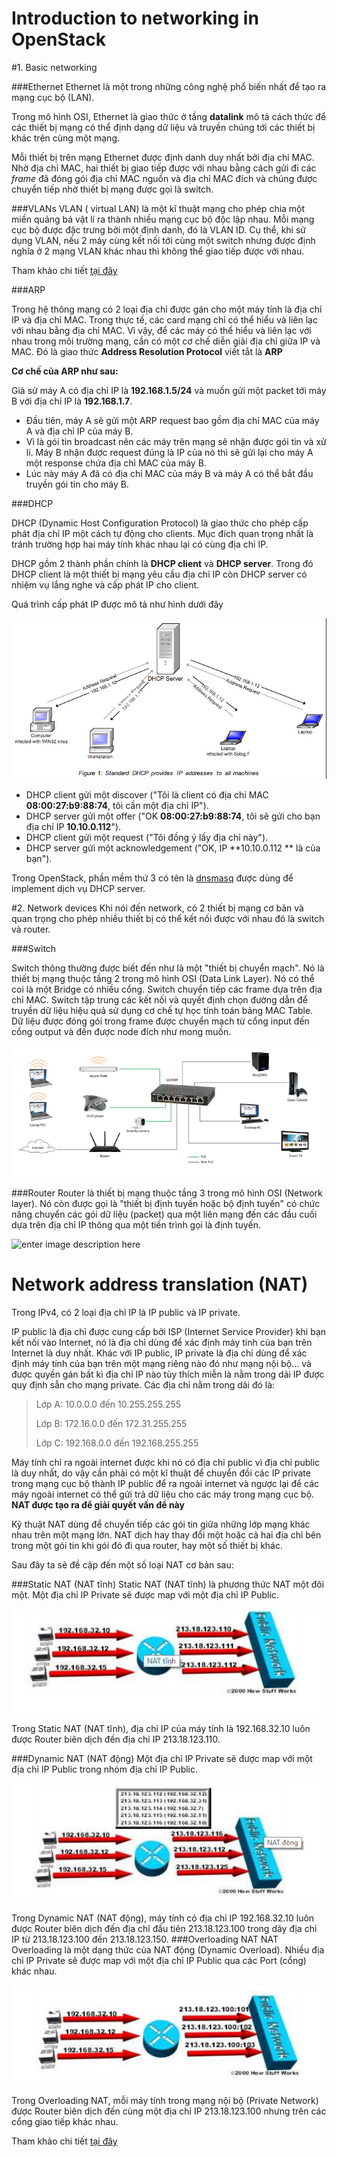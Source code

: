 Introduction to networking in OpenStack
=========

#1. Basic networking


###Ethernet
Ethernet là một trong những công nghệ phổ biến nhất để tạo ra mạng cục bộ (LAN). 

Trong mô hình OSI, Ethernet là giao thức ở tầng **datalink** mô tả cách thức để các thiết bị mạng có thể định dạng dữ liệu và truyền chúng tới các thiết bị khác trên cùng một mạng.

 Mỗi thiết bị trên mạng Ethernet được định danh duy nhất  bởi địa chỉ MAC. Nhờ địa chỉ MAC, hai thiết bị giao tiếp được với nhau bằng cách gửi đi các *frame* đã đóng gói địa chỉ MAC nguồn và địa chỉ MAC đích và chúng được chuyển tiếp nhờ thiết bị mạng được gọi là switch.

###VLANs
VLAN ( virtual LAN) là một kĩ thuật mạng cho phép chia một miền quảng bá vật lí ra thành nhiều mạng cục bộ độc lập nhau.  Mỗi mạng cục bộ được đặc trưng bởi một định danh, đó là VLAN ID. Cụ thể, khi sử dụng VLAN, nếu 2 máy cùng kết nối tới cùng một switch nhưng được định nghĩa ở 2 mạng VLAN khác nhau thì không thể giao tiếp được với nhau.  

Tham khảo chi tiết [tại đây](https://github.com/cloudcomputinghust/openstack-manual/blob/master/Introduction-to-OpenStack-networking/OpenStack-networking-Layer2-Introduction.md)

###ARP 

Trong hệ thông mạng có 2 loại địa chỉ được gán cho một máy tính là địa chỉ IP và địa chỉ MAC.  Trong thực tế, các card mạng chỉ có thể hiểu và liên lạc với nhau bằng địa chỉ MAC. Vì vậy, để các máy có thể hiểu và liên lạc với nhau trong môi trường mạng, cần có một cơ chế diễn giải địa chỉ giữa IP và MAC. Đó là giao thức **Address Resolution Protocol** viết tắt là  **ARP**

**Cơ chế của ARP như sau:** 

Giả sử máy A có địa chỉ IP là **192.168.1.5/24** và muốn gửi một packet tới máy B với địa chỉ IP là **192.168.1.7**.

 - Đầu tiên, máy A sẽ gửi một ARP request bao gồm địa chỉ MAC của máy A
   và địa chỉ IP của máy B.
 - Vì là gói tin broadcast nên các máy trên mạng sẽ nhận được gói tin và
   xử lí. Máy B nhận được request  đúng là IP của nó thì sẽ gửi lại cho
   máy A một response chứa địa chỉ MAC của máy B.
 - Lúc này máy A đã có địa chỉ MAC của máy B và máy A có thể bắt đầu
   truyền gói tin cho máy B.

###DHCP

DHCP (Dynamic Host Configuration Protocol) là giao thức cho phép cấp phát địa chỉ IP một cách tự động cho clients. Mục đích quan trọng nhất là tránh trường hợp hai máy tính khác nhau lại có cùng địa chỉ IP.

DHCP gồm 2 thành phần chính là **DHCP client** và **DHCP server**. Trong đó DHCP client là một thiết bị mạng yêu cầu địa chỉ IP còn DHCP server có nhiệm vụ lắng nghe và cấp phát IP cho client.

Quá trình cấp phát IP được mô tả như hình dưới đây 

![](https://github.com/vanduc95/OpenStack_Network/blob/master/img/DHCP.png)


 - DHCP client gửi một discover ("Tôi là client có địa chỉ MAC
   **08:00:27:b9:88:74**, tôi cần một địa chỉ IP").
 - DHCP server gửi một offer ("OK **08:00:27:b9:88:74**, tôi sẽ gửi cho
   bạn địa chỉ IP **10.10.0.112**").
 - DHCP client gửi một request ("Tôi đồng ý lấy địa chỉ này").
 - DHCP server gửi một acknowledgement ("OK, IP  **10.10.0.112 ** là của
   bạn").

Trong OpenStack, phần mềm thứ 3 có tên là [dnsmasq](http://www.thekelleys.org.uk/dnsmasq/doc.html)  được dùng để implement dịch vụ DHCP server.

#2. Network devices
Khi nói đến network, có 2 thiết bị mạng cơ bản và  quan trọng cho phép nhiều thiết bị có thể kết nối được với nhau đó là switch và router. 

###Switch

Switch thông thường được biết đến như là một "thiết bị chuyển mạch". Nó là thiết bị mạng thuộc tầng 2 trong mô hình OSI (Data Link Layer). Nó có thể coi là một Bridge có nhiều cổng. Switch chuyển tiếp các frame dựa trên địa chỉ MAC. Switch tập trung các kết nối và quyết định chọn đường dẫn để truyền dữ liệu hiệu quả sử dụng cơ chế tự học tính toán bảng MAC Table. Dữ liệu được đóng gói trong frame được chuyển mạch từ cổng input đến cổng output và đến được node đích như mong muốn.

![enter image description here](https://github.com/vanduc95/OpenStack_Network/blob/master/img/switch.png)

###Router
Router là thiết bị mạng thuộc tầng 3 trong mô hình OSI (Network layer). Nó còn được gọi là "thiết bị định tuyến hoặc bộ định tuyến" có chức năng chuyển các gói dữ liệu (packet) qua một liên mạng đến các đầu cuối dựa trên địa chỉ IP thông qua một tiến trình gọi là định tuyến.

![enter image description here](http://vnreview.vn/image/14/69/73/1469738.jpg?t=1448523262236)

# Network address translation (NAT)

Trong IPv4, có 2 loại địa chỉ IP là IP public và IP private.

 IP public là địa chỉ được cung cấp bởi ISP (Internet Service Provider) khi bạn kết nối vào Internet, nó là địa chỉ dùng để xác định máy tính của bạn trên Internet là duy nhất. Khác với IP public, IP private là địa chỉ dùng để xác định máy tính của bạn trên một mạng riêng nào đó như mạng nội bộ... và được quyền gán bất kì địa chỉ IP nào tùy thích miễn là nằm trong dải IP được quy định sẵn cho mạng private. Các địa chỉ nằm trong dải đó là:  

> Lớp A:  10.0.0.0 đến 10.255.255.255
> 
> Lớp B: 172.16.0.0 đến 172.31.255.255
> 
> Lớp C: 192.168.0.0 đến 192.168.255.255

Máy tính chỉ ra ngoài internet được khi nó có địa chỉ public vì địa chỉ public là duy nhất, do vậy cần phải có một kĩ thuật để chuyển đồi các IP private trong mạng cục bộ thành IP public để ra ngoài internet và ngược lại để các máy ngoài internet có thể gửi trả dữ liệu cho các máy trong mạng cục bộ. **NAT được tạo ra để giải quyết vấn đề này**

Kỹ thuật NAT dùng để chuyển tiếp các gói tin giữa những lớp mạng khác nhau trên một mạng lớn. NAT dịch hay thay đổi một hoặc cả hai địa chỉ bên trong một gói tin khi gói đó đi qua router, hay một số thiết bị khác.

Sau đây ta sẽ đề cập đến một số loại NAT cơ bản sau:

###Static NAT (NAT tĩnh)
Static NAT (NAT tĩnh) là phương thức NAT một đôi một. Một địa chỉ IP Private sẽ được map với một địa chỉ IP Public.

![enter image description here](https://github.com/vanduc95/OpenStack_Network/blob/master/img/static_NAT.png)
 
Trong Static NAT (NAT tĩnh), địa chỉ IP của máy tính là 192.168.32.10 luôn được Router biên dịch đến địa chỉ IP 213.18.123.110.

###Dynamic NAT (NAT động)
Một địa chỉ IP Private sẽ được map với một địa chỉ IP Public trong nhóm địa chỉ IP Public.

![enter image description here](https://github.com/vanduc95/OpenStack_Network/blob/master/img/dynamic_NAT.png)

Trong Dynamic NAT (NAT động), máy tính có địa chỉ IP 192.168.32.10 luôn được Router biên dịch đến địa chỉ đầu tiên 213.18.123.100 trong dãy địa chỉ IP từ 213.18.123.100  đến 213.18.123.150.
###Overloading NAT
NAT Overloading là một dạng thức của NAT động (Dynamic Overload). Nhiều địa chỉ IP Private sẽ được map với một địa chỉ IP Public qua các Port (cổng) khác nhau.

![enter image description here](https://github.com/vanduc95/OpenStack_Network/blob/master/img/overload_NAT.png)

Trong Overloading NAT, mỗi máy tính trong mạng nội bộ (Private Network) được Router biên dịch đến cùng một địa chỉ IP 213.18.123.100 nhưng trên các cổng giao tiếp khác nhau.

Tham khảo chi tiết [tại đây](https://github.com/hocchudong/networking-team/blob/master/LinhLT/Iptables/kienthuccanco.md)
